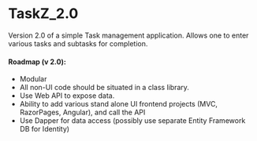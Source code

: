# TaskZ_2.0
Version 2.0 of a simple Task management application. Allows one to enter various tasks and subtasks for completion.
#### Roadmap (v 2.0):
* Modular
* All non-UI code should be situated in a class library.
* Use Web API to expose data.
* Ability to add various stand alone UI frontend projects (MVC, RazorPages, Angular), and call the API
* Use Dapper for data access (possibly use separate Entity Framework DB for Identity)
